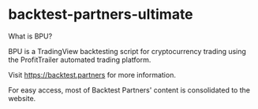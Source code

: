 # backtest-partners-ultimate

What is BPU?

BPU is a TradingView backtesting script for cryptocurrency trading using the ProfitTrailer automated trading platform.

Visit https://backtest.partners for more information.

For easy access, most of Backtest Partners' content is consolidated to the website.

